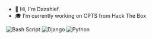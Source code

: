 - 👋 Hi,  I'm Dazahief.
- 🎓 I’m currently working on CPTS from Hack The Box<br>

![Bash Script](https://img.shields.io/badge/bash_script-%23121011.svg?style=plastic&logo=gnu-bash&logoColor=white) ![Django](https://img.shields.io/badge/django-%23092E20.svg?style=plastic&logo=django&logoColor=white) ![Python](https://img.shields.io/badge/python-3670A0?style=plastic&logo=python&logoColor=ffdd54) 

<!-- Proudly created with GPRM ( https://gprm.itsvg.in ) -->
